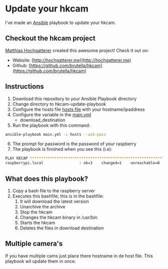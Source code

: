 # Update your hkcam

I've made an [Ansible](http://docs.ansible.com/ansible/index.html) playbook to update your hkcam. 

## Checkout the hkcam project
[Matthias Hochgatterer](https://github.com/brutella) created this awesome project! Check it out on: 
- Website: [http://hochgatterer.me](http://hochgatterer.me)
- Github: [https://github.com/brutella/hkcam](https://github.com/brutella/hkcam)

## Instructions 
1. Download this repository to your Ansible Playbook directory 
2. Change directory to hkcam-update-playbook
3. Configure the hosts file [hosts file](../../blob/master/hosts) with your hostname/ipaddress 
4. Configure the variable in the [main.yml](../../blob/master/main.yml)
    - download_destination
5. Run the playbook with this command: 
```bash
ansible-playbook main.yml -i hosts --ask-pass
```
6. The prompt for password is the password of your raspberry 
7. The playbook is finished when you see this (i.e):
```bash
PLAY RECAP **********************************************************************
raspberrypi.local                : ok=3    changed=1    unreachable=0    failed=0
```
## What does this playbook? 
1. Copy a bash file to the raspberry server
2. Executes this bashfile; this is in the bashfile:
    1. It will download the latest version
    2. Unarchive the archive 
    3. Stop the hkcam 
    3. Changes the hkcam binary in /usr/bin
    4. Starts the hkcam
    5. Deletes the files in download destination 

## Multiple camera's 
If you have multiple cams just place there hostname in de host file. 
This playbook wil update them in once. 